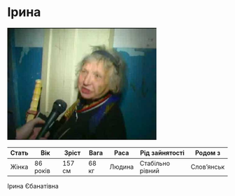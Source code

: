 # Ірина

<img src="./Iryna.jpg" height="256">

| Стать | Вік      | Зріст  | Вага  | Раса   | Рід зайнятості   | Родом з    |
| ----- | -------- | ------ | ----- | ------ | ---------------- | ---------- |
| Жінка | 86 років | 157 см | 68 кг | Людина | Стабільно рівний | Слов’янськ |

Ірина Єбанатівна
